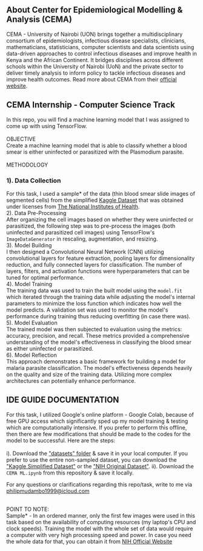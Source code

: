 ## About Center for Epidemiological Modelling & Analysis (CEMA)
CEMA - University of Nairobi (UON) brings together a multidisciplinary consortium of epidemiologists, infectious disease specialists, clinicians, mathematicians, statisticians, computer scientists and data scientists using data-driven approaches to control infectious diseases and improve health in Kenya and the African Continent. It bridges disciplines across different schools within the University of Nairobi (UoN) and the private sector to deliver timely analysis to inform policy to tackle infectious diseases and improve health outcomes. Read more about CEMA from their [official website](https://cema-africa.uonbi.ac.ke/).
 
 ## CEMA Internship - Computer Science Track
 In this repo, you will find a machine learning model that I was assigned to come up with using TensorFlow.<br><br>
 OBJECTIVE<br>
 Create a machine learning model that is able to classify whether a blood smear is either uninfected or parasitized with the Plasmodium parasite.<br><br> 
 METHODOLOGY<br>
 ### 1). Data Collection<br>
For this task, I used a sample* of the data (thin blood smear slide images of segmented cells) from the simplified [Kaggle Dataset](https://www.kaggle.com/datasets/iarunava/cell-images-for-detecting-malaria) that was obtained under licenses from [The National Institutes of Health](https://lhncbc.nlm.nih.gov/LHC-downloads/downloads.html#malaria-datasets). <br>
2). Data Pre-Processing<br>
After organizing the cell images based on whether they were uninfected or parasitized, the following step was to pre-process the images (both uninfected and parasitized cell images) using TensorFlow's `ImageDataGenerator` in rescaling, augmentation, and resizing.<br>
3). Model Building<br>
I then designed a Convolutional Neural Network (CNN) utilizing convolutional layers for feature extraction, pooling layers for dimensionality reduction, and fully connected layers for classification. The number of layers, filters, and activation functions were hyperparameters that can be tuned for optimal performance.<br>
4). Model Training<br>
The training data was used to train the built model using the `model.fit` which iterated through the training data while adjusting the model's internal parameters to minimize the loss function which indicates how well the model predicts. A validation set was used to monitor the model's performance during training thus reducing overfitting (in case there was).<br>
5). Model Evaluation<br>
The trained model was then subjected to evaluation using the metrics: accuracy, precision, and recall. These metrics provided a comprehensive understanding of the model's effectiveness in classifying the blood smear as either uninfected or parasitized.<br>
6). Model Reflection<br>
This approach demonstrates a basic framework for building a model for malaria parasite classification. The model's effectiveness depends heavily on the quality and size of the training data. Utilizing more complex architectures can potentially enhance performance.

 ## IDE GUIDE DOCUMENTATION
 For this task, I utilized Google's online platform - Google Colab, because of free GPU access which significantly sped up my model training & testing which are computationally intensive. If you prefer to perform this offline, then there are few modifications that should be made to the codes for the model to be successful. Here are the steps:<br><br>
i). Download the ["datasets" folder](https://drive.google.com/drive/folders/1z_0JfgpLw0IgjNx68NjElKwohd_0LzbP?usp=drive_link) & save it in your local computer. If you prefer to use the entire non-sampled dataset, you can download the ["Kaggle Simplified Dataset"](https://www.kaggle.com/datasets/iarunava/cell-images-for-detecting-malaria) or the ["NIH Original Dataset"](https://data.lhncbc.nlm.nih.gov/public/Malaria/NIH-NLM-ThinBloodSmearsPf/index.html).
ii). Download the `CEMA ML.ipynb` from this repository & save it locally.


For any questions or clarifications regarding this repo/task, write to me via philipmudambo1999@icloud.com<br><br>

POINT TO NOTE:<br>
Sample* - In an ordered manner, only the first few images were used in this task based on the availability of computing resources (my laptop's CPU and clock speeds). Training the model with the whole set of data would require a computer with very high processing speed and power. In case you need the whole data for that, you can obtain it from [NIH Official Website](https://lhncbc.nlm.nih.gov/LHC-research/LHC-projects/image-processing/malaria-datasheet.html)
